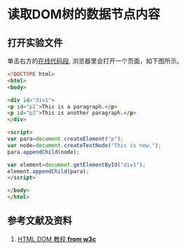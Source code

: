 # 读取DOM树的数据节点内容

## 打开实验文件

单击右方的[在线代码段](https://www.w3school.com.cn/tiy/t.asp?f=dom_elementcreate), 浏览器里会打开一个页面，如下图所示。

```html
<!DOCTYPE html>
<html>
<body>

<div id="div1">
<p id="p1">This is a paragraph.</p>
<p id="p2">This is another paragraph.</p>
</div>

<script>
var para=document.createElement("p");
var node=document.createTextNode("This is new.");
para.appendChild(node);

var element=document.getElementById("div1");
element.appendChild(para);
</script>

</body>
</html>
```

## 参考文献及资料

1. [HTML DOM 教程 **from w3c**](https://www.w3school.com.cn/htmldom/dom_intro.asp) 